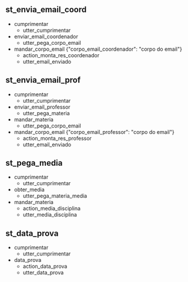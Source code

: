 ## st_envia_email_coord
* cumprimentar
    - utter_cumprimentar
* enviar_email_coordenador
    - utter_pega_corpo_email
*  mandar_corpo_email {"corpo_email_coordenador": "corpo do email"}
    - action_monta_res_coordenador
    - utter_email_enviado

## st_envia_email_prof
* cumprimentar
    - utter_cumprimentar
* enviar_email_professor
    - utter_pega_materia
* mandar_materia
    - utter_pega_corpo_email
* mandar_corpo_email {"corpo_email_professor": "corpo do email"}
    - action_monta_res_professor
    - utter_email_enviado    

## st_pega_media
* cumprimentar
    - utter_cumprimentar
* obter_media
    - utter_pega_materia_media
* mandar_materia
    - action_media_disciplina
    - utter_media_disciplina

## st_data_prova
* cumprimentar
    - utter_cumprimentar
* data_prova
    - action_data_prova
    - utter_data_prova
    


